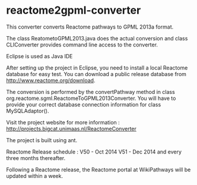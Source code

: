 reactome2gpml-converter
=======================

This converter converts Reactome pathways to GPML 2013a format.

The class ReatometoGPML2013.java does the actual conversion and class CLIConverter provides command line access to the converter.

Eclipse is used as Java IDE

After setting up the project in Eclipse, you need to install a local Reactome database for easy test. You can download a public release database from http://www.reactome.org/download.

The conversion is performed by the convertPathway method in class org.reactome.sgml.ReactomeToGPML2013Converter. 
You will have to provide your correct database connection information for class MySQLAdaptor().

Visit the project website for more information : http://projects.bigcat.unimaas.nl/ReactomeConverter

The project is built using ant. 

Reactome Release schedule :
V50 -  Oct 2014
V51 -  Dec 2014
and every three months thereafter.

Following a Reactome release, the Reactome portal at WikiPathways will be updated within a week.


      

